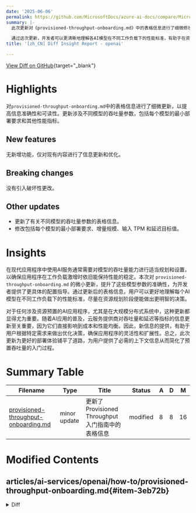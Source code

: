 ```yaml
---
date: '2025-06-06'
permalink: https://github.com/MicrosoftDocs/azure-ai-docs/compare/MicrosoftDocs:c6cc5fa...MicrosoftDocs:e10a743
summary: |-
  此次更新对《provisioned-throughput-onboarding.md》中的表格信息进行了细微修改，旨在提升信息的准确性和可读性。更新内容主要集中在不同模型的吞吐量参数，包括每个模型的最小部署要求和其他性能指标。此次修改没有引入新功能或破坏性更改，而是对现有信息进行了优化。

  通过这次更新，开发者可以更清晰地理解各AI模型在不同工作负载下的性能标准，有助于在资源规划阶段做出更明智的决策。尤其在大规模分布式系统中，这种改进对于云服务提供商的吞吐量和延迟信息更新至关重要，因为它们直接关系到成本和性能。总体来看，此次更新为用户提供了必要的上下文信息，简化了预置吞吐量的入门过程，提升了部署体验。
title: '[zh_CN] Diff Insight Report - openai'

---
```


[View Diff on GitHub](https://github.com/MicrosoftDocs/azure-ai-docs/compare/MicrosoftDocs:c6cc5fa...MicrosoftDocs:e10a743){target="_blank"}

# Highlights
对`provisioned-throughput-onboarding.md`中的表格信息进行了细微更新，以提高信息准确性和可读性。更新涉及不同模型的吞吐量参数，包括每个模型的最小部署要求和其他性能指标。

## New features
无新增功能，仅对现有内容进行了信息更新和优化。

## Breaking changes
没有引入破坏性更改。

## Other updates
- 更新了有关不同模型的吞吐量参数的表格信息。
- 修改包括每个模型的最小部署要求、增量规模、输入 TPM 和延迟目标值。

# Insights
在现代应用程序中使用AI服务通常需要对模型的吞吐量能力进行适当规划和设置，以确保应用程序在工作负载激增时依旧能保持性能的稳定。本次对 `provisioned-throughput-onboarding.md` 的微小更新，提升了这些模型参数的准确性，为开发者提供了更具体的配置指导。通过更新后的表格信息，用户可以更好地理解每个AI模型在不同工作负载下的性能标准，尽量在资源规划阶段便能做出更明智的决策。

对于任何涉及资源预置的AI应用程序，尤其是在大规模分布式系统中，这种更新都显得尤为重要。随着AI应用的普及，云服务提供商对吞吐量和延迟等指标的信息更新至关重要，因为它们直接影响到成本和性能均衡。因此，新信息的提供，有助于用户根据特定需求来做出优化决策，确保应用程序的灵活性和扩展性。总之，此次更新为更好的部署体验铺平了道路，为用户提供了必需的上下文信息从而简化了预置吞吐量的入门过程。

# Summary Table
|  Filename  | Type |    Title    | Status | A  | D  | M  |
|------------|------|-------------|--------|----|----|----|
| [provisioned-throughput-onboarding.md](#item-3eb72b) | minor update | 更新了Provisioned Throughput入门指南中的表格信息 | modified | 8 | 8 | 16 | 


# Modified Contents
## articles/ai-services/openai/how-to/provisioned-throughput-onboarding.md{#item-3eb72b}

<details>
<summary>Diff</summary>
````diff
@@ -77,14 +77,14 @@ The amount of throughput (measured in tokens per minute or TPM) a deployment get
 
 For example, for `gpt-4.1:2025-04-14`, 1 output token counts as 4 input tokens towards your utilization limit which matches the [pricing](https://azure.microsoft.com/pricing/details/cognitive-services/openai-service/). Older models use a different ratio and for a deeper understanding on how different ratios of input and output tokens impact the throughput your workload needs, see the [Azure AI Foundry PTU quota calculator](https://ai.azure.com/resource/calculator).
 
-|Topic| **o4-mini** | **gpt-4.1** | **gpt-4.1-mini** | **gpt-4.1-nano** | **o3** | **o3-mini** | **o1** | **gpt-4o** | **gpt-4o-mini** |  **DeepSeek-R1** | **DeepSeek-V3-0324** | **MAI-DS-R1** |
-| --- |  --- | --- |  --- |  --- | --- | --- | --- | --- | --- | --- | --- | --- |
-|Global & data zone provisioned minimum deployment| 15 | 15|15| 15 | 15 |15|15|15|15| 100|100|100|
-|Global & data zone provisioned scale increment| 5 | 5|5| 5 | 5 |5|5|5|5|  100|100|100|
-|Regional provisioned minimum deployment|25| 50|25| 25 |50 | 25|25|50|25| NA|NA|NA|
-|Regional provisioned scale increment|25| 50|25| 25 | 50 | 25|50|50|25|NA|NA|NA|
-|Input TPM per PTU|5,400 | 3,000|14,900| 59,400 | 600 | 2,500|230|2,500|37,000|4,000|4,000|4,000|
-|Latency Target Value| 66 Tokens Per Second | 40 Tokens Per Second|50 Tokens Per Second| 60 Tokens Per Second | 40 Tokens Per Second | 66 Tokens Per Second |25 Tokens Per Second|25 Tokens Per Second|33 Tokens Per Second|50 Tokens Per Second|50 Tokens Per Second|50 Tokens Per Second|
+|Topic| **o4-mini** | **gpt-4.1** | **gpt-4.1-mini** | **gpt-4.1-nano** | **o3** | **o3-mini** | **o1** | **gpt-4o** | **gpt-4o-mini** |  **DeepSeek-R1** | **DeepSeek-V3-0324** |
+| --- |  --- | --- |  --- |  --- | --- | --- | --- | --- | --- | --- | --- |
+|Global & data zone provisioned minimum deployment| 15 | 15|15| 15 | 15 |15|15|15|15| 100|100|
+|Global & data zone provisioned scale increment| 5 | 5|5| 5 | 5 |5|5|5|5|  100|100|
+|Regional provisioned minimum deployment|25| 50|25| 25 |50 | 25|25|50|25| NA|NA|
+|Regional provisioned scale increment|25| 50|25| 25 | 50 | 25|50|50|25|NA|NA|
+|Input TPM per PTU|5,400 | 3,000|14,900| 59,400 | 600 | 2,500|230|2,500|37,000|4,000|4,000|
+|Latency Target Value| 66 Tokens Per Second | 40 Tokens Per Second|50 Tokens Per Second| 60 Tokens Per Second | 40 Tokens Per Second | 66 Tokens Per Second |25 Tokens Per Second|25 Tokens Per Second|33 Tokens Per Second|50 Tokens Per Second|50 Tokens Per Second|
 
 
 For a full list, see the [Azure AI Foundry calculator](https://ai.azure.com/resource/calculator).
````
</details>

### Summary

```json
{
    "modification_type": "minor update",
    "modification_title": "更新了Provisioned Throughput入门指南中的表格信息"
}
```

### Explanation
在 `provisioned-throughput-onboarding.md` 文档中，对有关不同模型的吞吐量参数进行了 minor update。此次修改对文档中的表格进行了更新，以改善信息的准确性和可读性。更新后的表格提供了每个模型的最小部署要求、增量规模、输入 TPM 和延迟目标值等重要参数。这些信息的修改有助于用户更好地理解不同模型的性能标准和相应的配置信息。这些更改将在原有内容的基础上提供额外的上下文和细节，使得用户能够更有效地进行模型选择与部署。


